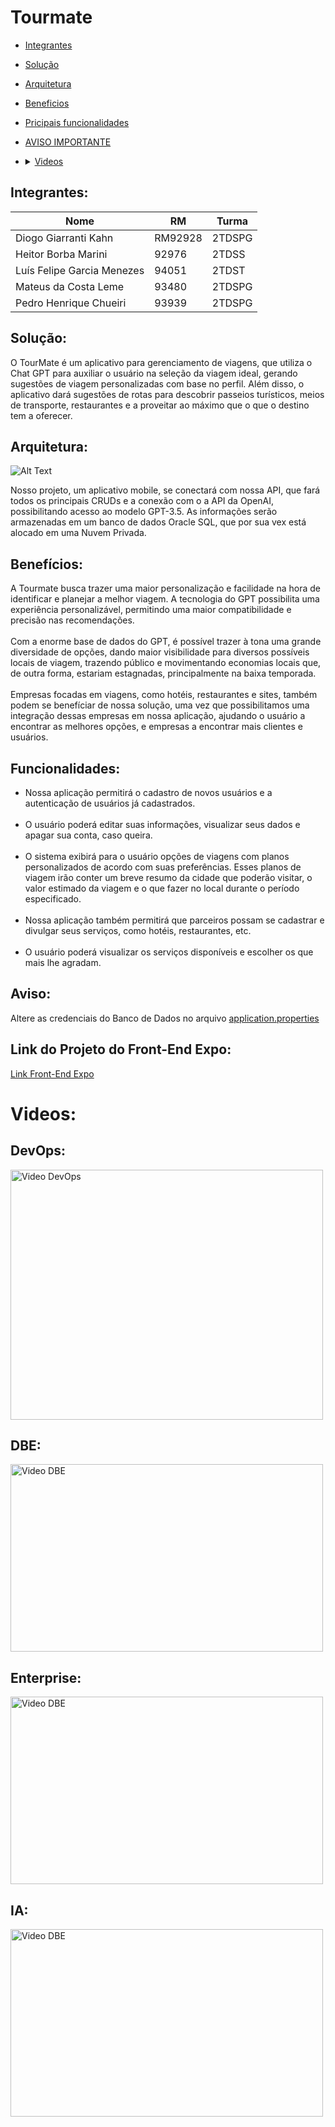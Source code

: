 # Tourmate
* [Integrantes](#integrantes)
* [Solução](#solução)
* [Arquitetura](#arquitetura)
* [Beneficios](#benefícios)
* [Pricipais funcionalidades](#funcionalidades)

* [AVISO IMPORTANTE](#aviso)

* <details><summary><a href="#Videos">Videos</a></summary>
   
  * [DevOps](#devops)
  * [Digital Business Enablement](#dbe)
  * [Enterprise Application Development](#enterprise)
  * [Disruptve Arquitectures & AI](#ia)
  
</details>

## Integrantes:
| Nome                        | RM      | Turma      |
|-----------------------------|---------|------------|
| Diogo Giarranti Kahn        | RM92928 | 2TDSPG     |
| Heitor Borba Marini         | 92976   | 2TDSS      |
| Luís Felipe Garcia Menezes  | 94051   | 2TDST      |
| Mateus da Costa Leme        | 93480   | 2TDSPG     |
| Pedro Henrique Chueiri      | 93939   | 2TDSPG     |

## Solução:
O TourMate é um aplicativo para gerenciamento de viagens, que utiliza o Chat GPT para auxiliar o usuário na seleção da viagem ideal, gerando sugestões de viagem personalizadas com base no perfil. Além disso, o aplicativo dará sugestões de rotas para descobrir passeios turísticos, meios de transporte, restaurantes e a proveitar ao máximo que o que o destino tem a oferecer.

## Arquitetura:
![Alt Text](images/diagrama_tourmate.jpg)

Nosso projeto, um aplicativo mobile, se conectará com nossa API, que fará todos os principais CRUDs e a conexão com o a API da OpenAI, possibilitando acesso ao modelo GPT-3.5. As informações serão armazenadas em um banco de dados Oracle SQL, que por sua vex está alocado em uma Nuvem Privada.

## Benefícios:
A Tourmate busca trazer uma maior personalização e facilidade na hora de identificar e planejar a melhor viagem. A tecnologia do GPT possibilita uma experiência personalizável, permitindo uma maior compatibilidade e precisão nas recomendações.<br><br>
Com a enorme base de dados do GPT, é possível trazer à tona uma grande diversidade de opções, dando maior visibilidade para diversos possíveis locais de viagem, trazendo público e movimentando economias locais que, de outra forma, estariam estagnadas, principalmente na baixa temporada.<br><br>
Empresas focadas em viagens, como hotéis, restaurantes e sites, também podem se benefíciar de nossa solução, uma vez que possibilitamos uma integração dessas empresas em nossa aplicação, ajudando o usuário a encontrar as melhores opções, e empresas a encontrar mais clientes e usuários.

## Funcionalidades:
* Nossa aplicação permitirá o cadastro de novos usuários e a autenticação de usuários já cadastrados.<br><br>
* O usuário poderá editar suas informações, visualizar seus dados e apagar sua conta, caso queira.<br><br>
* O sistema exibirá para o usuário opções de viagens com planos personalizados de acordo com suas preferências. Esses planos de viagem irão conter um breve resumo da cidade que poderão visitar, o valor estimado da viagem e o que fazer no local durante o período especificado.<br><br>
* Nossa aplicação também permitirá que parceiros possam se cadastrar e divulgar seus serviços, como hotéis, restaurantes, etc.<br><br>
* O usuário poderá visualizar os serviços disponíveis e escolher os que mais lhe agradam.

## Aviso:
Altere as credenciais do Banco de Dados no arquivo [application.properties](./src/main/resources/application.properties)

## Link do Projeto do Front-End Expo:
<a href="https://snack.expo.dev/@pedrochueiri/japetech_api?platform=android" target="_blank">
   <p>Link Front-End Expo</p>
</a>

# Videos:

## DevOps:
<a href="https://www.youtube.com/watch?v=BQJIQyYJVoc" target="_blank">
  <img src="./images/devops.png" alt="Video DevOps" width="500" height="400">
</a>

## DBE:
<a href="https://youtu.be/kbvSY0UKtvQ" target="_blank">
  <img src="./images/dbe.png" alt="Video DBE" width="500" height="300">
</a>

## Enterprise:
<a href="https://youtu.be/BdVuOiLfv8A" target="_blank">
  <img src="./images/devops.png" alt="Video DBE" width="500" height="300">
</a>

## IA:
<a href="https://youtu.be/Pd5ueUls4ig" target="_blank">
  <img src="./images/dbe.png" alt="Video DBE" width="500" height="300">
</a>
